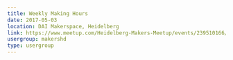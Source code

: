 ```yaml
---
title: Weekly Making Hours
date: 2017-05-03
location: DAI Makerspace, Heidelberg
link: https://www.meetup.com/Heidelberg-Makers-Meetup/events/239510166/
usergroup: makershd
type: usergroup
---
```

